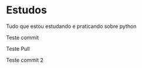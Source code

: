# Estudos
 Tudo que estou estudando e praticando sobre python

Teste commit

Teste Pull

Teste commit 2